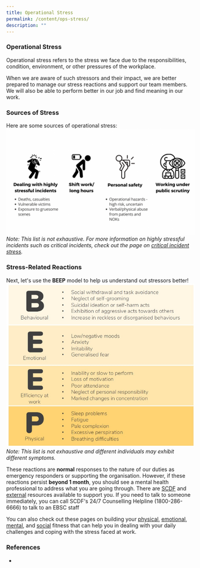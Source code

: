 ```yaml
---
title: Operational Stress
permalink: /content/ops-stress/
description: ""
---
```


### Operational Stress
Operational stress refers to the stress we face due to the responsibilities, condition, environment, or other pressures of the workplace.

When we are aware of such stressors and their impact, we are better prepared to manage our stress reactions and support our team members. We will also be able to perform better in our job and find meaning in our work.

### Sources of Stress
Here are some sources of operational stress:![](/images/Ops%20Stress.png)*Note: This list is not exhaustive. For more information on highly stressful incidents such as critical incidents, check out the page on [critical incident stress](/content/critical-incident-stress).*

### Stress-Related Reactions
Next, let's use the **BEEP** model to help us understand out stressors better!
![](/images/BEEP.jpg)*Note: This list is not exhaustive and different individuals may exhibit different symptoms.*

These reactions are **normal** responses to the nature of our duties as emergency responders or supporting the organisation. However, if these reactions persist **beyond 1 month**, you should see a mental health professional to address what you are going through. There are [SCDF](/support-options/SCDF-resources) and [external](/support-options/external-resources) resources available to support you. If you need to talk to someone immediately, you can call SCDF's 24/7 Counselling Helpline (1800-286-6666) to talk to an EBSC staff

You can also check out these pages on building your [physical](/tools/healthy-behavioural-coping), [emotional](/tools/emotion-regulation), [mental](/tools/targeting-automatic-thoughts), and [social](/tools/building-social-fitness) fitness that can help you in dealing with your daily challenges and coping with the stress faced at work.

### References
*
